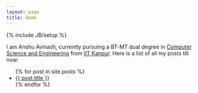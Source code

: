 ```yaml
---
layout: page
title: Home
---
```

{% include JB/setup %}

I am Anshu Avinash, currently pursuing a BT-MT dual degree in [Computer Science and Engineering](http://cse.iitk.ac.in) from [IIT Kanpur](http://iitk.ac.in). Here is a list of all my posts till now:  

<ul>
{% for post in site.posts %}
  <li><a href="{{ post.url }}">{{ post.title }}</a></li>
{% endfor %} 
</ul>
